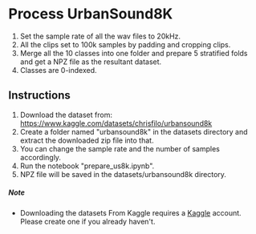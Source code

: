 # Process UrbanSound8K

1. Set the sample rate of all the wav files to 20kHz.
2. All the clips set to 100k samples by padding and cropping clips.
3. Merge all the 10 classes into one folder and prepare 5 stratified folds and get a NPZ file as the resultant dataset.
4. Classes are 0-indexed.

## Instructions
1. Download the dataset from: https://www.kaggle.com/datasets/chrisfilo/urbansound8k
2. Create a folder named "urbansound8k" in the datasets directory and extract the downloaded zip file into that.
3. You can change the sample rate and the number of samples accordingly.
4. Run the notebook "prepare_us8k.ipynb".
5. NPZ file will be saved in the datasets/urbansound8k directory.


##### Note
* Downloading the datasets From Kaggle requires a [Kaggle](https://www.kaggle.com/) account.
Please create one if you already haven't.